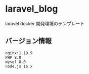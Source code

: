 # laravel_blog
laravel docker 開発環境のテンプレート  
##  バージョン情報
~~~
nginx:1.19.9
PHP 8.0
mysql 8.0
node.js 16.x
~~~

